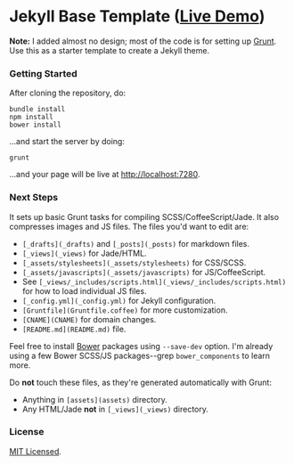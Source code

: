 # Jekyll Base Template ([Live Demo](http://jekyll.chibi.io))

**Note:** I added almost no design; most of the code is for setting up <a href="http://gruntjs.com/">Grunt</a>. Use this as a starter template to create a Jekyll theme.

### Getting Started

After cloning the repository, do:

~~~
bundle install
npm install
bower install
~~~

...and start the server by doing:

~~~
grunt
~~~

...and your page will be live at [http://localhost:7280](http://localhost:7280).

### Next Steps

It sets up basic Grunt tasks for compiling SCSS/CoffeeScript/Jade. It also compresses images and JS files. The files you'd want to edit are:

* `[_drafts](_drafts)` and `[_posts](_posts)` for markdown files.
* `[_views](_views)` for Jade/HTML.
* `[_assets/stylesheets](_assets/stylesheets)` for CSS/SCSS.
* `[_assets/javascripts](_assets/javascripts)` for JS/CoffeeScript.
* See `[_views/_includes/scripts.html](_views/_includes/scripts.html)` for how to load individual JS files.
* `[_config.yml](_config.yml)` for Jekyll configuration.
*  `[Gruntfile](Gruntfile.coffee)` for more customization.
* `[CNAME](CNAME)` for domain changes.
* `[README.md](README.md)` file.

Feel free to install [Bower](http://bower.io/) packages using `--save-dev` option. I'm already using a few Bower SCSS/JS packages--grep `bower_components` to learn more.

Do **not** touch these files, as they're generated automatically with Grunt:

* Anything in `[assets](assets)` directory.
* Any HTML/Jade **not** in `[_views](_views)` directory.

### License

[MIT Licensed](http://chibicode.mit-license.org/).

